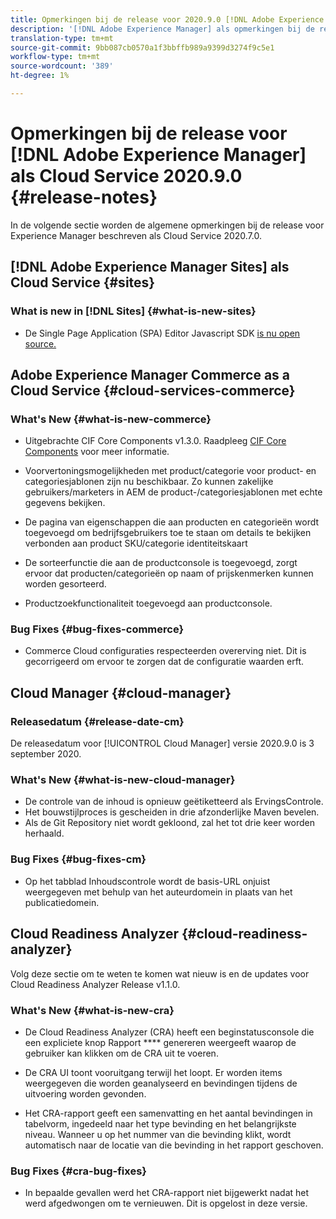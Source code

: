 ```yaml
---
title: Opmerkingen bij de release voor 2020.9.0 [!DNL Adobe Experience Manager] van een Cloud Service.
description: '[!DNL Adobe Experience Manager] als opmerkingen bij de release van Cloud Servicen voor 2020.9.0.'
translation-type: tm+mt
source-git-commit: 9bb087cb0570a1f3bbffb989a9399d3274f9c5e1
workflow-type: tm+mt
source-wordcount: '389'
ht-degree: 1%

---
```



# Opmerkingen bij de release voor [!DNL Adobe Experience Manager] als Cloud Service 2020.9.0 {#release-notes}

In de volgende sectie worden de algemene opmerkingen bij de release voor Experience Manager beschreven als Cloud Service 2020.7.0.

## [!DNL Adobe Experience Manager Sites] als Cloud Service {#sites}

### What is new in [!DNL Sites] {#what-is-new-sites}

* De Single Page Application (SPA) Editor Javascript SDK [is nu open source.](/help/implementing/developing/spa/reference-materials.md)

## Adobe Experience Manager Commerce as a Cloud Service {#cloud-services-commerce}

### What&#39;s New {#what-is-new-commerce}

* Uitgebrachte CIF Core Components v1.3.0. Raadpleeg [CIF Core Components](https://github.com/adobe/aem-core-cif-components/releases/tag/core-cif-components-reactor-1.3.0) voor meer informatie.

* Voorvertoningsmogelijkheden met product/categorie voor product- en categoriesjablonen zijn nu beschikbaar. Zo kunnen zakelijke gebruikers/marketers in AEM de product-/categoriesjablonen met echte gegevens bekijken.

* De pagina van eigenschappen die aan producten en categorieën wordt toegevoegd om bedrijfsgebruikers toe te staan om details te bekijken verbonden aan product SKU/categorie identiteitskaart

* De sorteerfunctie die aan de productconsole is toegevoegd, zorgt ervoor dat producten/categorieën op naam of prijskenmerken kunnen worden gesorteerd.

* Productzoekfunctionaliteit toegevoegd aan productconsole.

### Bug Fixes {#bug-fixes-commerce}

* Commerce Cloud configuraties respecteerden overerving niet. Dit is gecorrigeerd om ervoor te zorgen dat de configuratie waarden erft.

## Cloud Manager {#cloud-manager}

### Releasedatum {#release-date-cm}

De releasedatum voor [!UICONTROL Cloud Manager] versie 2020.9.0 is 3 september 2020.

### What&#39;s New {#what-is-new-cloud-manager}

* De controle van de inhoud is opnieuw geëtiketteerd als ErvingsControle.
* Het bouwstijlproces is gescheiden in drie afzonderlijke Maven bevelen.
* Als de Git Repository niet wordt gekloond, zal het tot drie keer worden herhaald.

### Bug Fixes {#bug-fixes-cm}

* Op het tabblad Inhoudscontrole wordt de basis-URL onjuist weergegeven met behulp van het auteurdomein in plaats van het publicatiedomein.

## Cloud Readiness Analyzer {#cloud-readiness-analyzer}

Volg deze sectie om te weten te komen wat nieuw is en de updates voor Cloud Readiness Analyzer Release v1.1.0.

### What&#39;s New {#what-is-new-cra}

* De Cloud Readiness Analyzer (CRA) heeft een beginstatusconsole die een expliciete knop Rapport **** genereren weergeeft waarop de gebruiker kan klikken om de CRA uit te voeren.

* De CRA UI toont vooruitgang terwijl het loopt. Er worden items weergegeven die worden geanalyseerd en bevindingen tijdens de uitvoering worden gevonden.

* Het CRA-rapport geeft een samenvatting en het aantal bevindingen in tabelvorm, ingedeeld naar het type bevinding en het belangrijkste niveau. Wanneer u op het nummer van die bevinding klikt, wordt automatisch naar de locatie van die bevinding in het rapport geschoven.

### Bug Fixes {#cra-bug-fixes}

* In bepaalde gevallen werd het CRA-rapport niet bijgewerkt nadat het werd afgedwongen om te vernieuwen. Dit is opgelost in deze versie.

